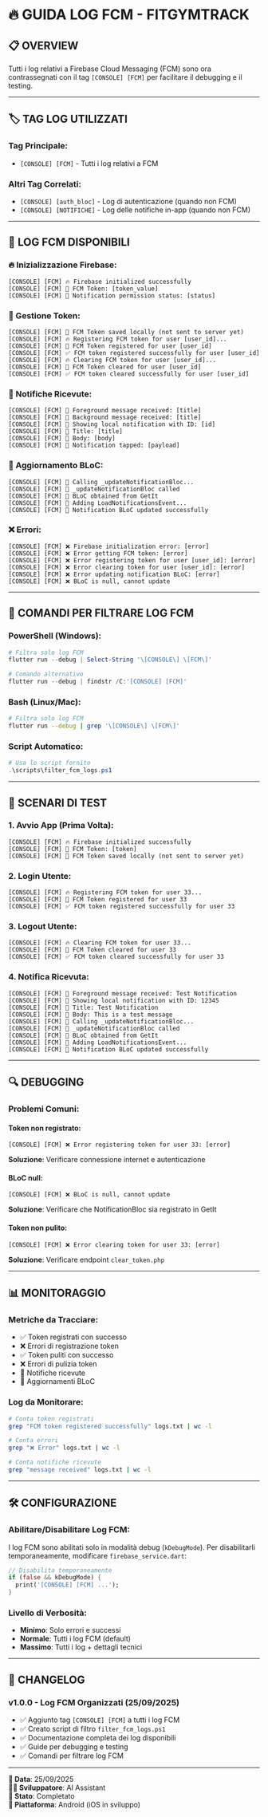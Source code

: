 # 🔥 GUIDA LOG FCM - FITGYMTRACK

## 📋 **OVERVIEW**

Tutti i log relativi a Firebase Cloud Messaging (FCM) sono ora contrassegnati con il tag `[CONSOLE] [FCM]` per facilitare il debugging e il testing.

---

## 🏷️ **TAG LOG UTILIZZATI**

### **Tag Principale:**
- `[CONSOLE] [FCM]` - Tutti i log relativi a FCM

### **Altri Tag Correlati:**
- `[CONSOLE] [auth_bloc]` - Log di autenticazione (quando non FCM)
- `[CONSOLE] [NOTIFICHE]` - Log delle notifiche in-app (quando non FCM)

---

## 📱 **LOG FCM DISPONIBILI**

### **🔥 Inizializzazione Firebase:**
```
[CONSOLE] [FCM] 🔥 Firebase initialized successfully
[CONSOLE] [FCM] 📱 FCM Token: [token_value]
[CONSOLE] [FCM] 📱 Notification permission status: [status]
```

### **📱 Gestione Token:**
```
[CONSOLE] [FCM] 📱 FCM Token saved locally (not sent to server yet)
[CONSOLE] [FCM] 🔥 Registering FCM token for user [user_id]...
[CONSOLE] [FCM] 📱 FCM Token registered for user [user_id]
[CONSOLE] [FCM] ✅ FCM token registered successfully for user [user_id]
[CONSOLE] [FCM] 🔥 Clearing FCM token for user [user_id]...
[CONSOLE] [FCM] 📱 FCM Token cleared for user [user_id]
[CONSOLE] [FCM] ✅ FCM token cleared successfully for user [user_id]
```

### **📨 Notifiche Ricevute:**
```
[CONSOLE] [FCM] 📱 Foreground message received: [title]
[CONSOLE] [FCM] 📱 Background message received: [title]
[CONSOLE] [FCM] 📱 Showing local notification with ID: [id]
[CONSOLE] [FCM] 📱 Title: [title]
[CONSOLE] [FCM] 📱 Body: [body]
[CONSOLE] [FCM] 📱 Notification tapped: [payload]
```

### **🔄 Aggiornamento BLoC:**
```
[CONSOLE] [FCM] 📱 Calling _updateNotificationBloc...
[CONSOLE] [FCM] 📱 _updateNotificationBloc called
[CONSOLE] [FCM] 📱 BLoC obtained from GetIt
[CONSOLE] [FCM] 📱 Adding LoadNotificationsEvent...
[CONSOLE] [FCM] 📱 Notification BLoC updated successfully
```

### **❌ Errori:**
```
[CONSOLE] [FCM] ❌ Firebase initialization error: [error]
[CONSOLE] [FCM] ❌ Error getting FCM token: [error]
[CONSOLE] [FCM] ❌ Error registering token for user [user_id]: [error]
[CONSOLE] [FCM] ❌ Error clearing token for user [user_id]: [error]
[CONSOLE] [FCM] ❌ Error updating notification BLoC: [error]
[CONSOLE] [FCM] ❌ BLoC is null, cannot update
```

---

## 🚀 **COMANDI PER FILTRARE LOG FCM**

### **PowerShell (Windows):**
```powershell
# Filtra solo log FCM
flutter run --debug | Select-String '\[CONSOLE\] \[FCM\]'

# Comando alternativo
flutter run --debug | findstr /C:'[CONSOLE] [FCM]'
```

### **Bash (Linux/Mac):**
```bash
# Filtra solo log FCM
flutter run --debug | grep '\[CONSOLE\] \[FCM\]'
```

### **Script Automatico:**
```powershell
# Usa lo script fornito
.\scripts\filter_fcm_logs.ps1
```

---

## 🧪 **SCENARI DI TEST**

### **1. Avvio App (Prima Volta):**
```
[CONSOLE] [FCM] 🔥 Firebase initialized successfully
[CONSOLE] [FCM] 📱 FCM Token: [token]
[CONSOLE] [FCM] 📱 FCM Token saved locally (not sent to server yet)
```

### **2. Login Utente:**
```
[CONSOLE] [FCM] 🔥 Registering FCM token for user 33...
[CONSOLE] [FCM] 📱 FCM Token registered for user 33
[CONSOLE] [FCM] ✅ FCM token registered successfully for user 33
```

### **3. Logout Utente:**
```
[CONSOLE] [FCM] 🔥 Clearing FCM token for user 33...
[CONSOLE] [FCM] 📱 FCM Token cleared for user 33
[CONSOLE] [FCM] ✅ FCM token cleared successfully for user 33
```

### **4. Notifica Ricevuta:**
```
[CONSOLE] [FCM] 📱 Foreground message received: Test Notification
[CONSOLE] [FCM] 📱 Showing local notification with ID: 12345
[CONSOLE] [FCM] 📱 Title: Test Notification
[CONSOLE] [FCM] 📱 Body: This is a test message
[CONSOLE] [FCM] 📱 Calling _updateNotificationBloc...
[CONSOLE] [FCM] 📱 _updateNotificationBloc called
[CONSOLE] [FCM] 📱 BLoC obtained from GetIt
[CONSOLE] [FCM] 📱 Adding LoadNotificationsEvent...
[CONSOLE] [FCM] 📱 Notification BLoC updated successfully
```

---

## 🔍 **DEBUGGING**

### **Problemi Comuni:**

#### **Token non registrato:**
```
[CONSOLE] [FCM] ❌ Error registering token for user 33: [error]
```
**Soluzione**: Verificare connessione internet e autenticazione

#### **BLoC null:**
```
[CONSOLE] [FCM] ❌ BLoC is null, cannot update
```
**Soluzione**: Verificare che NotificationBloc sia registrato in GetIt

#### **Token non pulito:**
```
[CONSOLE] [FCM] ❌ Error clearing token for user 33: [error]
```
**Soluzione**: Verificare endpoint `clear_token.php`

---

## 📊 **MONITORAGGIO**

### **Metriche da Tracciare:**
- ✅ Token registrati con successo
- ❌ Errori di registrazione token
- ✅ Token puliti con successo
- ❌ Errori di pulizia token
- 📱 Notifiche ricevute
- 🔄 Aggiornamenti BLoC

### **Log da Monitorare:**
```bash
# Conta token registrati
grep "FCM token registered successfully" logs.txt | wc -l

# Conta errori
grep "❌ Error" logs.txt | wc -l

# Conta notifiche ricevute
grep "message received" logs.txt | wc -l
```

---

## 🛠️ **CONFIGURAZIONE**

### **Abilitare/Disabilitare Log FCM:**
I log FCM sono abilitati solo in modalità debug (`kDebugMode`). Per disabilitarli temporaneamente, modificare `firebase_service.dart`:

```dart
// Disabilita temporaneamente
if (false && kDebugMode) {
  print('[CONSOLE] [FCM] ...');
}
```

### **Livello di Verbosità:**
- **Minimo**: Solo errori e successi
- **Normale**: Tutti i log FCM (default)
- **Massimo**: Tutti i log + dettagli tecnici

---

## 📅 **CHANGELOG**

### **v1.0.0 - Log FCM Organizzati (25/09/2025)**
- ✅ Aggiunto tag `[CONSOLE] [FCM]` a tutti i log FCM
- ✅ Creato script di filtro `filter_fcm_logs.ps1`
- ✅ Documentazione completa dei log disponibili
- ✅ Guide per debugging e testing
- ✅ Comandi per filtrare log FCM

---

**📅 Data**: 25/09/2025  
**👨‍💻 Sviluppatore**: AI Assistant  
**🎯 Stato**: Completato  
**📱 Piattaforma**: Android (iOS in sviluppo)




